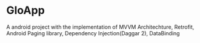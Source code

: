 # GloApp
A android project with the implementation of MVVM Architechture, Retrofit, Android Paging library, Dependency Injection(Daggar 2), DataBinding 
